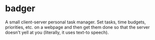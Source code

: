badger
======

A small client-server personal task manager. Set tasks, time budgets, priorities, etc. on a webpage and then get them done so that the server doesn't yell at you (literally, it uses text-to speech).